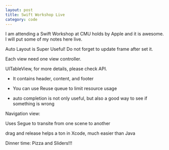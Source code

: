 ```yaml
---
layout: post
title: Swift Workshop Live
category: code
---
```


I am attending a Swift Workshop at CMU holds by Apple and it is awesome. I will put some
of my notes here live.

Auto Layout is Super Useful! Do not forget to update frame after set it.

Each view need one view controller.

UITableView, for more details, please check API.

- It contains header, content, and footer

- You can use Reuse queue to limit resource usage

- auto completion is not only useful, but also a good way to see if something is wrong

Navigation view:

Uses Segue to transite from one scene to another

drag and release helps a ton in Xcode, much easier than Java


Dinner time: Pizza and Sliders!!!


